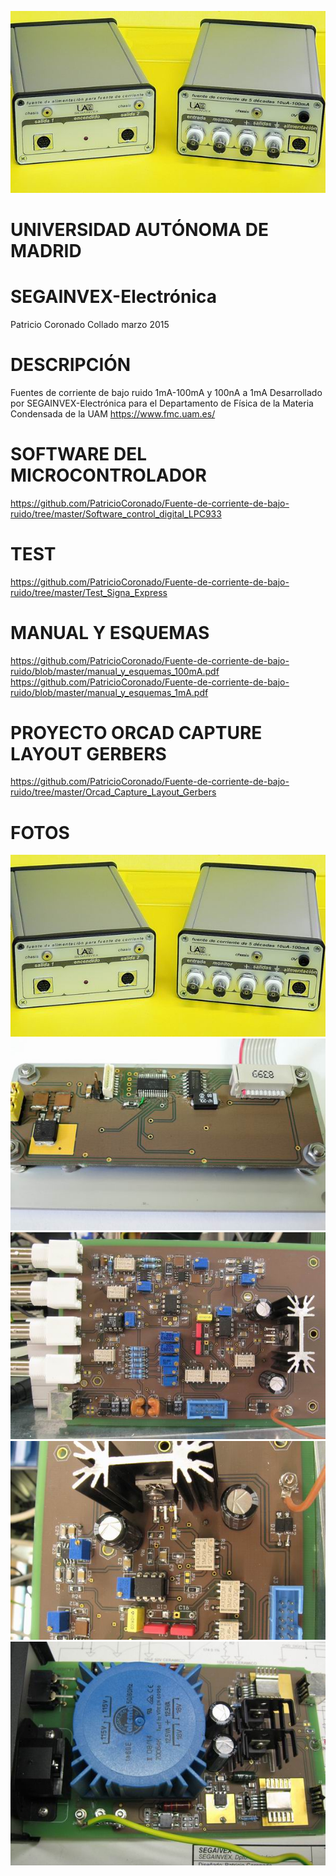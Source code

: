 ![Alt text](https://github.com/PatricioCoronado/Fuente-de-corriente-de-bajo-ruido/blob/master/Fotos/IMG0.jpg "Optional title")
# UNIVERSIDAD AUTÓNOMA DE MADRID
# SEGAINVEX-Electrónica
Patricio Coronado Collado marzo 2015
# DESCRIPCIÓN
Fuentes de corriente de bajo ruido 1mA-100mA y 100nA a 1mA
Desarrollado por SEGAINVEX-Electrónica para el Departamento de Física de la Materia
Condensada de la UAM https://www.fmc.uam.es/
# SOFTWARE DEL MICROCONTROLADOR
https://github.com/PatricioCoronado/Fuente-de-corriente-de-bajo-ruido/tree/master/Software_control_digital_LPC933
# TEST
https://github.com/PatricioCoronado/Fuente-de-corriente-de-bajo-ruido/tree/master/Test_Signa_Express
# MANUAL Y ESQUEMAS
https://github.com/PatricioCoronado/Fuente-de-corriente-de-bajo-ruido/blob/master/manual_y_esquemas_100mA.pdf
https://github.com/PatricioCoronado/Fuente-de-corriente-de-bajo-ruido/blob/master/manual_y_esquemas_1mA.pdf
# PROYECTO ORCAD CAPTURE LAYOUT GERBERS
https://github.com/PatricioCoronado/Fuente-de-corriente-de-bajo-ruido/tree/master/Orcad_Capture_Layout_Gerbers
# FOTOS
![Alt text](https://github.com/PatricioCoronado/Fuente-de-corriente-de-bajo-ruido/blob/master/Fotos/IMG0.jpg "Optional title")
![Alt text](https://github.com/PatricioCoronado/Fuente-de-corriente-de-bajo-ruido/blob/master/Fotos/IMG1.jpg "Optional title")
![Alt text](https://github.com/PatricioCoronado/Fuente-de-corriente-de-bajo-ruido/blob/master/Fotos/IMG2.jpg "Optional title")
![Alt text](https://github.com/PatricioCoronado/Fuente-de-corriente-de-bajo-ruido/blob/master/Fotos/IMG3.jpg "Optional title")
![Alt text](https://github.com/PatricioCoronado/Fuente-de-corriente-de-bajo-ruido/blob/master/Fotos/IMG4.jpg "Optional title")

